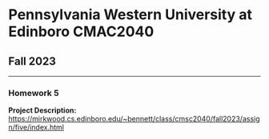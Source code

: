 # Pennsylvania Western University at Edinboro CMAC2040
## Fall 2023
---
### Homework 5
**Project Description:** https://mirkwood.cs.edinboro.edu/~bennett/class/cmsc2040/fall2023/assign/five/index.html


